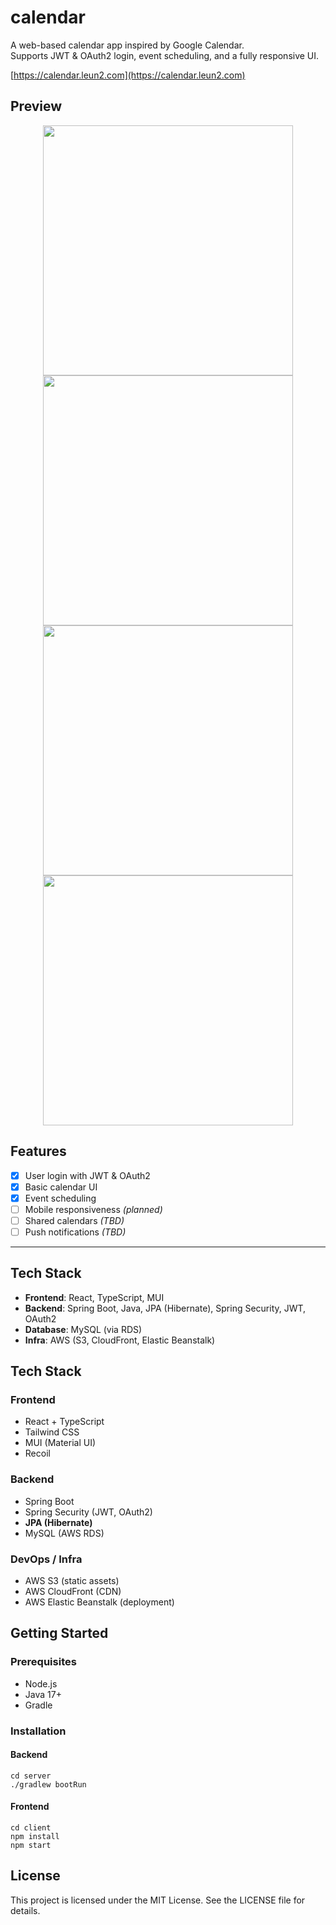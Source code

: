 # calendar

A web-based calendar app inspired by Google Calendar.  
Supports JWT & OAuth2 login, event scheduling, and a fully responsive UI.

[https://calendar.leun2.com](https://calendar.leun2.com)

## Preview

<div align="center">
  <img src="https://calendar-front-dev.s3.ap-northeast-2.amazonaws.com/images/signIn.gif" width="400"/>
  <img src="https://calendar-front-dev.s3.ap-northeast-2.amazonaws.com/images/viewselector.gif" width="400"/>
</div>
<div align="center">
  <img src="https://calendar-front-dev.s3.ap-northeast-2.amazonaws.com/images/createEvent.gif" width="400"/>
  <img src="https://calendar-front-dev.s3.ap-northeast-2.amazonaws.com/images/eventDetails.gif" width="400"/>
</div>

## Features

- [x] User login with JWT & OAuth2
- [x] Basic calendar UI
- [x] Event scheduling
- [ ] Mobile responsiveness *(planned)*
- [ ] Shared calendars *(TBD)*
- [ ] Push notifications *(TBD)*

---

## Tech Stack

- **Frontend**: React, TypeScript, MUI
- **Backend**: Spring Boot, Java, JPA (Hibernate), Spring Security, JWT, OAuth2
- **Database**: MySQL (via RDS)
- **Infra**: AWS (S3, CloudFront, Elastic Beanstalk)

## Tech Stack

### Frontend
- React + TypeScript
- Tailwind CSS
- MUI (Material UI)
- Recoil

### Backend
- Spring Boot
- Spring Security (JWT, OAuth2)
- **JPA (Hibernate)**
- MySQL (AWS RDS)

### DevOps / Infra
- AWS S3 (static assets)
- AWS CloudFront (CDN)
- AWS Elastic Beanstalk (deployment)

## Getting Started

### Prerequisites

- Node.js
- Java 17+
- Gradle

### Installation

#### Backend

```
cd server
./gradlew bootRun
```

#### Frontend

```
cd client
npm install
npm start
```

## License

This project is licensed under the MIT License. See the LICENSE file for details.
